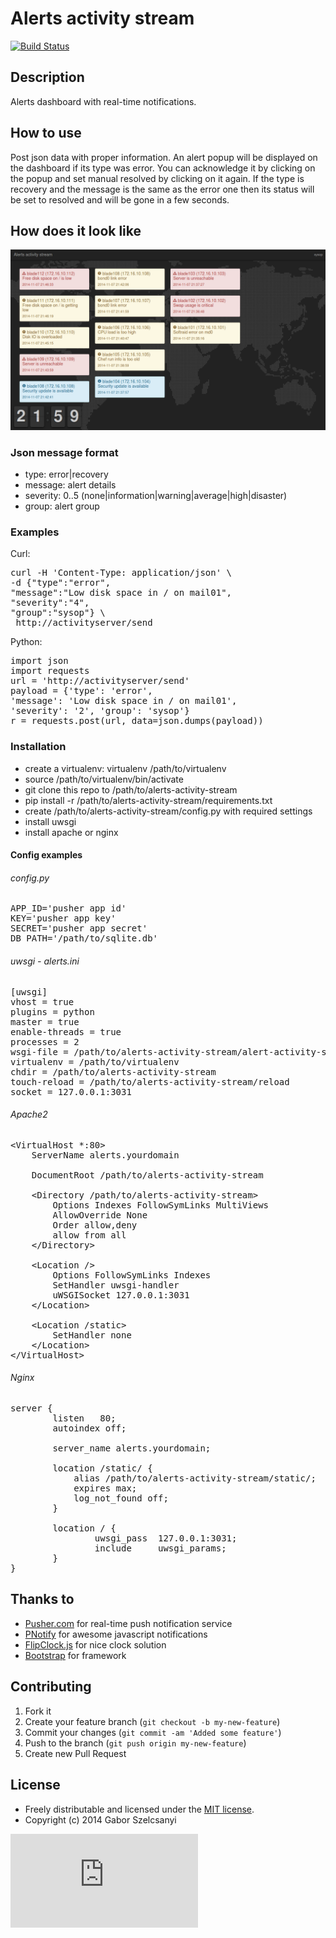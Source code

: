 # Alerts activity stream
[![Build Status](https://travis-ci.org/szelcsanyi/alerts-activity-stream.svg?branch=master)](https://travis-ci.org/szelcsanyi/alerts-activity-stream)

## Description
Alerts dashboard with real-time notifications.

## How to use
Post json data with proper information. An alert popup will be displayed on the dashboard if its type was error. You can acknowledge it by clicking on the popup and set manual resolved by clicking on it again. If the type is recovery and the message is the same as the error one then its status will be set to resolved and will be gone in a few seconds.

## How does it look like
![Screenshot](https://raw.githubusercontent.com/szelcsanyi/assets/master/alerts-activity-stream/screenshot.png)

### Json message format
 - type: error|recovery
 - message: alert details
 - severity: 0..5 (none|information|warning|average|high|disaster)
 - group: alert group

### Examples
Curl:
<pre>
curl -H 'Content-Type: application/json' \
-d {"type":"error",
"message":"Low disk space in / on mail01",
"severity":"4",
"group":"sysop"} \
 http://activityserver/send
</pre>

Python:
<pre>
import json
import requests
url = 'http://activityserver/send'
payload = {'type': 'error', 
'message': 'Low disk space in / on mail01',
'severity': '2', 'group': 'sysop'}
r = requests.post(url, data=json.dumps(payload))
</pre>

### Installation
- create a virtualenv: virtualenv /path/to/virtualenv
- source /path/to/virtualenv/bin/activate
- git clone this repo to /path/to/alerts-activity-stream
- pip install -r /path/to/alerts-activity-stream/requirements.txt
- create /path/to/alerts-activity-stream/config.py with required settings
- install uwsgi
- install apache or nginx

#### Config examples

###### config.py
<pre>
APP_ID='pusher app id'
KEY='pusher app key'
SECRET='pusher app secret'
DB_PATH='/path/to/sqlite.db'
</pre>

###### uwsgi - alerts.ini
<pre>
[uwsgi]
vhost = true
plugins = python
master = true
enable-threads = true
processes = 2
wsgi-file = /path/to/alerts-activity-stream/alert-activity-stream.py
virtualenv = /path/to/virtualenv
chdir = /path/to/alerts-activity-stream
touch-reload = /path/to/alerts-activity-stream/reload
socket = 127.0.0.1:3031
</pre>

###### Apache2
<pre>
&lt;VirtualHost *:80&gt;
    ServerName alerts.yourdomain

    DocumentRoot /path/to/alerts-activity-stream

    &lt;Directory /path/to/alerts-activity-stream&gt;
        Options Indexes FollowSymLinks MultiViews
        AllowOverride None
        Order allow,deny
        allow from all
    &lt;/Directory&gt;

    &lt;Location /&gt;
        Options FollowSymLinks Indexes
        SetHandler uwsgi-handler
        uWSGISocket 127.0.0.1:3031
    &lt;/Location&gt;

    &lt;Location /static&gt;
        SetHandler none
    &lt;/Location&gt;
&lt;/VirtualHost&gt;
</pre>

###### Nginx
<pre>
server {
        listen   80;
        autoindex off;

        server_name alerts.yourdomain;

        location /static/ {
            alias /path/to/alerts-activity-stream/static/;
            expires max;
            log_not_found off;
        }

        location / {
                uwsgi_pass  127.0.0.1:3031;
                include     uwsgi_params;
        }
}
</pre>


## Thanks to
- [Pusher.com](https://pusher.com/) for real-time push notification service
- [PNotify](http://sciactive.github.io/pnotify/) for awesome javascript notifications
- [FlipClock.js](http://flipclockjs.com/) for nice clock solution
- [Bootstrap](http://getbootstrap.com/) for framework

## Contributing

1. Fork it
2. Create your feature branch (`git checkout -b my-new-feature`)
3. Commit your changes (`git commit -am 'Added some feature'`)
4. Push to the branch (`git push origin my-new-feature`)
5. Create new Pull Request

## License

* Freely distributable and licensed under the [MIT license](http://szelcsanyi.mit-license.org/2014/license.html).
* Copyright (c) 2014 Gabor Szelcsanyi

[![image](https://ga-beacon.appspot.com/UA-56493884-1/alerts-activity-stream/README.md)](https://github.com/szelcsanyi/alerts-activity-stream)

